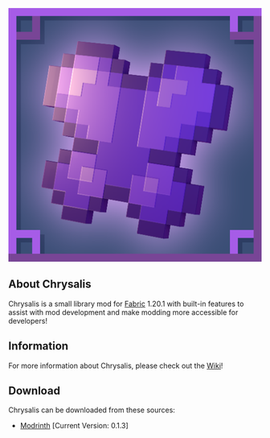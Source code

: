 ![github_icon](images/mod_icon.png)

## **About Chrysalis**

Chrysalis is a small library mod for [Fabric](https://fabricmc.net) 1.20.1 with built-in features to assist with mod development and make modding more accessible for developers!

## **Information**

For more information about Chrysalis, please check out the [Wiki](https://github.com/Sydokiddo/chrysalis/wiki)!

## **Download**

Chrysalis can be downloaded from these sources:

* [Modrinth](https://modrinth.com/mod/chrysalis) [Current Version: 0.1.3]

